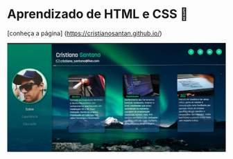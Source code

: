 # Aprendizado de HTML e CSS :rocket:

[conheça a página] (https://cristianosantan.github.io/)

<img src="./img/print.png">
